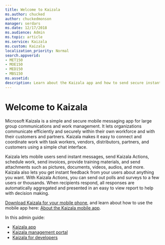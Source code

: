 ```yaml
---
title: Welcome to Kaizala
ms.author: chucked
author: chuckedmonson
manager: serdars
ms.date: 12/17/2018
ms.audience: Admin
ms.topic: article
ms.service: Kaizala
ms.custom: Kaizala
localization_priority: Normal
search.appverid:
- MET150
- MOE150
- MED150
- MBS150
ms.assetid: 
description: Learn about the Kaizala app and how to send secure instant messages, Kaizala Actions, attachments, and more.
---
```


# Welcome to Kaizala

Microsoft Kaizala is a simple and secure mobile messaging app for large group communications and work management. It lets organizations communicate efficiently and securely within their own workforce and with their customers and partners. Kaizala makes it easy to connect and coordinate work with task workers, vendors, distributors, partners, and customers using a simple chat interface.

Kaizala lets mobile users send instant messages, send Kaizala Actions, schedule work, send invoices, provide training materials, and send attachments such as pictures, documents, videos, audios, and more. Kaizala also lets you get instant feedback from your users about anything you want. With Kaizala Actions, you can send out polls and surveys to a few users or thousands. When recipients respond, all responses are automatically aggregated and presented in an easy to view report to help with decision making.
  
[Download Kaizala for your mobile phone](https://go.microsoft.com/fwlink/p/?linkid=851074), and learn about how to use the mobile app here: [About the Kaizala mobile app](kaizala-mobile-app.md).

In this admin guide:

- [Kaizala app](kaizala-app.md)
- [Kaizala management portal](kaizala-management-portal.md)
- [Kaizala for developers](kaizala-for-developers.md)
